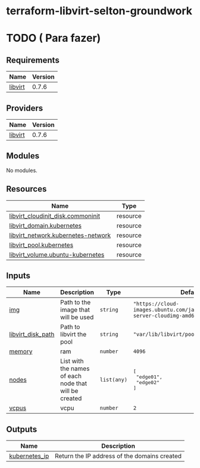 # terraform-libvirt-selton-groundwork

# TODO ( Para fazer)

<!-- BEGIN_TF_DOCS -->
## Requirements

| Name | Version |
|------|---------|
| <a name="requirement_libvirt"></a> [libvirt](#requirement\_libvirt) | 0.7.6 |

## Providers

| Name | Version |
|------|---------|
| <a name="provider_libvirt"></a> [libvirt](#provider\_libvirt) | 0.7.6 |

## Modules

No modules.

## Resources

| Name | Type |
|------|------|
| [libvirt_cloudinit_disk.commoninit](https://registry.terraform.io/providers/dmacvicar/libvirt/0.7.6/docs/resources/cloudinit_disk) | resource |
| [libvirt_domain.kubernetes](https://registry.terraform.io/providers/dmacvicar/libvirt/0.7.6/docs/resources/domain) | resource |
| [libvirt_network.kubernetes-network](https://registry.terraform.io/providers/dmacvicar/libvirt/0.7.6/docs/resources/network) | resource |
| [libvirt_pool.kubernetes](https://registry.terraform.io/providers/dmacvicar/libvirt/0.7.6/docs/resources/pool) | resource |
| [libvirt_volume.ubuntu-kubernetes](https://registry.terraform.io/providers/dmacvicar/libvirt/0.7.6/docs/resources/volume) | resource |

## Inputs

| Name | Description | Type | Default | Required |
|------|-------------|------|---------|:--------:|
| <a name="input_img"></a> [img](#input\_img) | Path to the image that will be used | `string` | `"https://cloud-images.ubuntu.com/jammy/current/jammy-server-cloudimg-amd64.img"` | no |
| <a name="input_libvirt_disk_path"></a> [libvirt\_disk\_path](#input\_libvirt\_disk\_path) | Path to libvirt the pool | `string` | `"var/lib/libvirt/pool/kubernetes"` | no |
| <a name="input_memory"></a> [memory](#input\_memory) | ram | `number` | `4096` | no |
| <a name="input_nodes"></a> [nodes](#input\_nodes) | List with the names of each node that will be created | `list(any)` | <pre>[<br>  "edge01",<br>  "edge02"<br>]</pre> | no |
| <a name="input_vcpus"></a> [vcpus](#input\_vcpus) | vcpu | `number` | `2` | no |

## Outputs

| Name | Description |
|------|-------------|
| <a name="output_kubernetes_ip"></a> [kubernetes\_ip](#output\_kubernetes\_ip) | Return the IP address of the domains created |
<!-- END_TF_DOCS -->